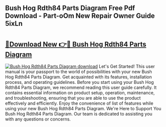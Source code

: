 ## Bush Hog Rdth84 Parts Diagram Free Pdf Download - Part-oOm New Repair Owner Guide 5ixLn

# <h2><a href="http://dfl3w5.blite.top/?on=Bush+Hog+Rdth84+Parts+Diagram">🔗Download New 👉🔴 Bush Hog Rdth84 Parts Diagram</a></h2>

[![Bush Hog Rdth84 Parts Diagram download](https://i.imgur.com/lujVjoI.png)](http://dfl3w5.blite.top/?on=Bush+Hog+Rdth84+Parts+Diagram)
Let's Get Started! This user manual is your passport to the world of possibilities with your new Bush Hog Rdth84 Parts Diagram. Get acquainted with its features, installation process, and operating guidelines. Before you start using your Bush Hog Rdth84 Parts Diagram, we recommend reading this user guide carefully. It contains essential information on product setup, operation, maintenance, and troubleshooting, ensuring that you are able to use the product effectively and efficiently. Enjoy the convenience of list of features while using your new Bush Hog Rdth84 Parts Diagram. We're Here to Support You Bush Hog Rdth84 Parts Diagram. Our team is dedicated to assisting you with any questions or concerns.
